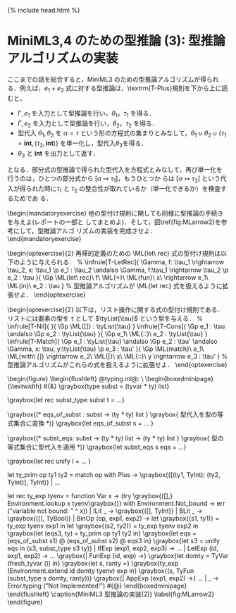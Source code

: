 {% include head.html %}

# MiniML3,4 のための型推論 (3): 型推論アルゴリズムの実装

ここまでの話を総合すると，MiniML3 のための型推論アルゴリズムが得られる．例えば，$e_1 + e_2$ 式に対する型推論は，\textrm{T-Plus}規則を下から上に読むと，

- $\Gamma, e_1$ を入力として型推論を行い，$\theta_1$，$\tau_1$ を得る．
- $\Gamma, e_2$ を入力として型推論を行い，$\theta_2$，$\tau_2$ を得る．
- 型代入 $\theta_1, \theta_2$ を $\alpha = \tau$ という形の方程式の集まりとみなして，$\theta_1 \cup \theta_2 \cup \{\tau_1 = \mathbf{int}, (\tau_2, \mathbf{int})\}$ を単一化し，型代入$\theta_3$を得る．
- $\theta_3$ と $\mathbf{int}$ を出力として返す．

となる．部分式の型推論で得られた型代入を方程式とみなして，再び単一化を
行うのは，ひとつの部分式から $[\alpha \mapsto \tau_1]$，もうひとつか
らは $[\alpha \mapsto \tau_2]$ という代入が得られた時に$\tau_1$ と
$\tau_2$ の整合性が取れているか（単一化できるか）を検査するためであ
る．

\begin{mandatoryexercise}
  他の型付け規則に関しても同様に型推論の手続きを与えよ(レポートの一部と
  してまとめよ)．そして，図\ref{fig:MLarrow2}を参考にして，型推論アルゴ
  リズムの実装を完成させよ．
\end{mandatoryexercise}

\begin{optexercise}{2}
再帰的定義のための \ML{let\ rec} 式の型付け規則は以下のように与えられる．
%
\infrule[T-LetRec]{
  \Gamma, f: \tau_1 \rightarrow \tau_2, x: \tau_1 \p e_1 : \tau_2 \andalso
  \Gamma, f:\tau_1 \rightarrow \tau_2 \p e_2 : \tau
}{
  \Gp \ML{let\ rec}\ f\ \ML{=}\ \ML{fun}\ x\ \rightarrow e_1\ \ML{in}\ e_2 : \tau
}
%
型推論アルゴリズムが \ML{let rec} 式を扱えるように拡張せよ．
\end{optexercise}

\begin{optexercise}{2}
以下は，リスト操作に関する式の型付け規則である．リストには要素の型を
$\tau$ として $\tyList{\tau}$ という型を与える．
%
\infrule[T-Nil]{
}{
 \Gp \ML{[]} : \tyList{\tau}
}
\infrule[T-Cons]{
  \Gp e_1 : \tau \andalso
  \Gp e_2 : \tyList{\tau}
}{
  \Gp e_1\ \ML{::}\ e_2 : \tyList{\tau}
}
\infrule[T-Match]{
  \Gp e_1 : \tyList{\tau} \andalso
  \Gp e_2 : \tau' \andalso
  \Gamma, x: \tau, y:\tyList{\tau} \p e_3 : \tau'
}{
  \Gp \ML{match}\ e_1\ \ML{with\ []} \rightarrow e_2\ \ML{|}\ 
   x\ \ML{::}\ y \rightarrow e_3 : \tau'
}
%
型推論アルゴリズムがこれらの式を扱えるように拡張せよ．
\end{optexercise}

\begin{figure}
  \begin{flushleft}
@typing.ml@: \\
  \begin{boxedminipage}{\textwidth}
#{&}
\graybox{type subst = (tyvar * ty) list}

\graybox{let rec subst_type subst t = ...}

\graybox{(* eqs_of_subst : subst -> (ty * ty) list }
\graybox{   型代入を型の等式集合に変換             *)}
\graybox{let eqs_of_subst s = ... }

\graybox{(* subst_eqs: subst -> (ty * ty) list -> (ty * ty) list }
\graybox{   型の等式集合に型代入を適用                           *)}
\graybox{let subst_eqs s eqs = ...}

\graybox{let rec unify l = ... }

let ty_prim op ty1 ty2 = match op with
    Plus -> \graybox{([(ty1, TyInt); (ty2, TyInt)], TyInt)}
  | ...

let rec ty_exp tyenv = function
    Var x ->
     (try \graybox{([],} Environment.lookup x tyenv\graybox{)} with
         Environment.Not_bound -> err ("variable not bound: " ^ x))
  | ILit _ -> \graybox{([], TyInt)}
  | BLit _ -> \graybox{([], TyBool)}
  | BinOp (op, exp1, exp2) ->
      let \graybox{(s1, ty1)} = ty_exp tyenv exp1 in
      let \graybox{(s2, ty2)} = ty_exp tyenv exp2 in
      \graybox{let (eqs3, ty) = ty_prim op ty1 ty2 in}
      \graybox{let eqs = (eqs_of_subst s1) @ (eqs_of_subst s2) @ eqs3 in}
      \graybox{let s3 = unify eqs in (s3, subst_type s3 ty)}
  | IfExp (exp1, exp2, exp3) -> ...
  | LetExp (id, exp1, exp2) -> ...
  \graybox{| FunExp (id, exp) ->}
      \graybox{let domty = TyVar (fresh_tyvar ()) in}
      \graybox{let s, ranty =}
       \graybox{ty_exp (Environment.extend id domty tyenv) exp in}
       \graybox{(s, TyFun (subst_type s domty, ranty))}
  \graybox{| AppExp (exp1, exp2) ->} ...
  | _ -> Error.typing ("Not Implemented!")
#{@}
\end{boxedminipage}
  \end{flushleft}
  \caption{MiniML3 型推論の実装(2)}
  \label{fig:MLarrow2}
\end{figure}


